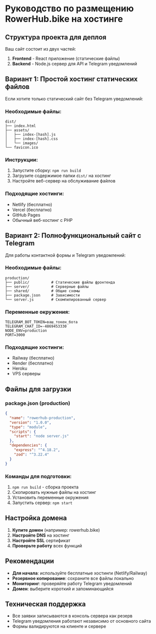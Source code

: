 # Руководство по размещению RowerHub.bike на хостинге

## Структура проекта для деплоя

Ваш сайт состоит из двух частей:
1. **Frontend** - React приложение (статические файлы)
2. **Backend** - Node.js сервер для API и Telegram уведомлений

## Вариант 1: Простой хостинг статических файлов

Если хотите только статический сайт без Telegram уведомлений:

### Необходимые файлы:
```
dist/
├── index.html
├── assets/
│   ├── index-[hash].js
│   ├── index-[hash].css
│   └── images/
└── favicon.ico
```

### Инструкции:
1. Запустите сборку: `npm run build`
2. Загрузите содержимое папки `dist/` на хостинг
3. Настройте веб-сервер на обслуживание файлов

### Подходящие хостинги:
- Netlify (бесплатно)
- Vercel (бесплатно)  
- GitHub Pages
- Обычный веб-хостинг с PHP

## Вариант 2: Полнофункциональный сайт с Telegram

Для работы контактной формы и Telegram уведомлений:

### Необходимые файлы:
```
production/
├── public/          # Статические файлы фронтенда
├── server/          # Серверные файлы
├── shared/          # Общие схемы
├── package.json     # Зависимости
└── server.js        # Скомпилированный сервер
```

### Переменные окружения:
```
TELEGRAM_BOT_TOKEN=ваш_токен_бота
TELEGRAM_CHAT_ID=-4869453330
NODE_ENV=production
PORT=3000
```

### Подходящие хостинги:
- Railway (бесплатно)
- Render (бесплатно)
- Heroku
- VPS серверы

## Файлы для загрузки

### package.json (production)
```json
{
  "name": "rowerhub-production",
  "version": "1.0.0",
  "type": "module",
  "scripts": {
    "start": "node server.js"
  },
  "dependencies": {
    "express": "^4.18.2",
    "zod": "^3.22.4"
  }
}
```

### Команды для подготовки:
1. `npm run build` - сборка проекта
2. Скопировать нужные файлы на хостинг
3. Установить переменные окружения
4. Запустить сервер: `npm start`

## Настройка домена

1. **Купите домен** (например: rowerhub.bike)
2. **Настройте DNS** на хостинг
3. **Настройте SSL** сертификат
4. **Проверьте работу** всех функций

## Рекомендации

- **Для начала**: используйте бесплатные хостинги (Netlify/Railway)
- **Резервное копирование**: сохраните все файлы локально
- **Мониторинг**: проверяйте работу Telegram уведомлений
- **Домен**: выберите короткий и запоминающийся

## Техническая поддержка

- Все заявки записываются в консоль сервера как резерв
- Telegram уведомления работают независимо от основного сайта
- Формы валидируются на клиенте и сервере